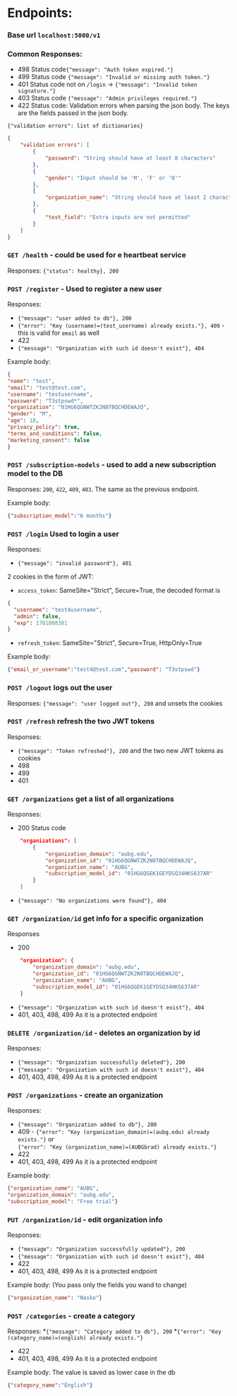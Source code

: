 # Endpoints:
### Base url `localhost:5000/v1`
### Common Responses:
* 498 Status code`{"message": "Auth token expired."}`
* 499 Status code `{"message": "Invalid or missing auth token."}`
* 401 Status code not on `/login` -> `{"message": "Invalid token signature."}`
* 403 Status code `{"message": "Admin privileges required."}`
* 422 Status code: Validation errors when parsing the json body. The keys are the fields passed in the json body.

`{"validation errors": list of dictionaries}`
```json
{
    "validation errors": [
        {
            "password": "String should have at least 8 characters"
        },
        {
            "gender": "Input should be 'M', 'F' or 'O'"
        },
        {
            "organization_name": "String should have at least 2 characters"
        },
        {
            "test_field": "Extra inputs are not permitted"
        }
    ]
}
```
### `GET /health` - could be used for e heartbeat service
Responses: `{"status": healthy}, 200`

### `POST /register` - Used to register a new user

Responses:
* `{"message": "user added to db"}, 200`
* `{"error": "Key (username)=(test_username) already exists."}, 409` - this is valid for `email` as well
* 422
* `{"message": "Organization with such id doesn't exist"}, 404`

Example body:
```json
{
"name": "test",
"email": "test@test.com",
"username": "testusername",
"password": "T3stpswd*",
"organization": "01HG6QGNWTZK2N0TBQCHDEWAJQ",
"gender": "M",
"age": 18,
"privacy_policy": true,
"terms_and_conditions": false,
"marketing_consent": false
}
```
### `POST /subscription-models` - used to add a new subscription model to the DB

Responses: `200`, `422`, `409`, `403`. The same as the previous endpoint.

Example body: 
```json
{"subscription_model":"6 months"}
```

### `POST /login` Used to login a user

Responses:
* `{"message": "invalid password"}, 401`

2 cookies in the form of JWT:
* `access_token`: SameSite="Strict", Secure=True, the decoded format is 
```json
{
  "username": "test4username",
  "admin": false,
  "exp": 1701008381
}
```
* `refresh_token`: SameSite="Strict", Secure=True, HttpOnly=True

Example body:
```json
{"email_or_username":"test4@test.com","password": "T3stpswd"}
```

### `POST /logout` logs out the user

Responses:
`{"message": "user logged out"}, 200` and unsets the cookies

### `POST /refresh` refresh the two JWT tokens

Responses:
* `{"message": "Token refreshed"}, 200` and the two new JWT tokens as cookies
* 498
* 499
* 401

### `GET /organizations` get a list of all organizations

Responses:
* 200 Status code
```json
    "organizations": [
        {
            "organization_domain": "aubg.edu",
            "organization_id": "01HG6QGNWTZK2N0TBQCHDEWAJQ",
            "organization_name": "AUBG",
            "subscription_model_id": "01HG6QGEK1GEYDSQ34HKS637AR"
        }
    ]
```
* `{"message": "No organizations were found"}, 404`

### `GET /organization/id` get info for a specific organization

Responses 
* 200
```json
    "organization": {
        "organization_domain": "aubg.edu",
        "organization_id": "01HG6QGNWTZK2N0TBQCHDEWAJQ",
        "organization_name": "AUBG",
        "subscription_model_id": "01HG6QGEK1GEYDSQ34HKS637AR"
    }
```
* `{"message": "Organization with such id doesn't exist"}, 404`
* 401, 403, 498, 499 As it is a protected endpoint

### `DELETE /organization/id` - deletes an organization by id

Responses:
* `{"message": "Organization successfully deleted"}, 200`
* `{"message": "Organization with such id doesn't exist"}, 404`
* 401, 403, 498, 499 As it is a protected endpoint

### `POST /organizations` - create an organization

Responses:
* `{"message": "Organization added to db"}, 200`
* 409 - `{"error": "Key (organization_domain)=(aubg.edu) already exists."}` or\
`{"error": "Key (organization_name)=(AUBGbrad) already exists."}`
* 422
* 401, 403, 498, 499 As it is a protected endpoint

Example body:

```json
{"organization_name": "AUBG",
"organization_domain": "aubg.edu",
"subscription_model": "Free trial"}
```

### `PUT /organization/id` - edit organization info

Responses:
* `{"message": "Organization successfully updated"}, 200`
* `{"message": "Organization with such id doesn't exist"}, 404`
* 422
* 401, 403, 498, 499 As it is a protected endpoint

Example body: (You pass only the fields you wand to change)
```json
{"organization_name": "Nasko"}
```

### `POST /categories` - create a category

Responses:
*`{"message": "Category added to db"}, 200`
*`{"error": "Key (category_name)=(english) already exists."}`
* 422
* 401, 403, 498, 499 As it is a protected endpoint

Example body: The value is saved as lower case in the db
```json
{"category_name":"English"}
```